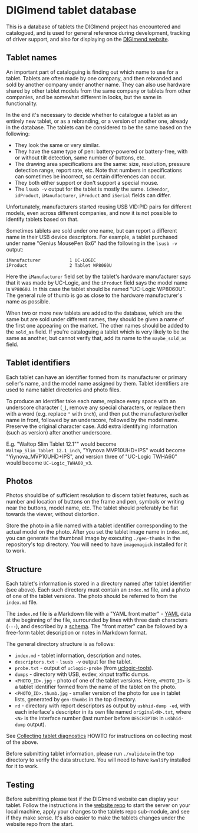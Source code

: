 DIGImend tablet database
========================

This is a database of tablets the DIGImend project has encountered and
catalogued, and is used for general reference during development, tracking of
driver support, and also for displaying on the [DIGImend website][website].

Tablet names
------------
An important part of cataloguing is finding out which name to use for a
tablet. Tablets are often made by one company, and then rebranded and sold by
another company under another name. They can also use hardware shared by other
tablet models from the same company or tablets from other companies, and be
somewhat different in looks, but the same in functionality.

In the end it's necessary to decide whether to catalogue a tablet as an
entirely new tablet, or as a rebranding, or a version of another one, already
in the database. The tablets can be considered to be the same based on the
following:

* They look the same or very similar.
* They have the same type of pen: battery-powered or battery-free, with
  or without tilt detection, same number of buttons, etc.
* The drawing area specifications are the same: size, resolution, pressure
  detection range, report rate, etc. Note that numbers in specifications can
  sometimes be incorrect, so certain differences can occur.
* They both either support or don't support a special mouse.
* The `lsusb -v` output for the tablet is mostly the same. `idVendor`,
  `idProduct`, `iManufacturer`, `iProduct` and `iSerial` fields can differ.

Unfortunately, manufacturers started reusing USB VID:PID pairs for different
models, even across different companies, and now it is not possible to
identify tablets based on that.

Sometimes tablets are sold under one name, but can report a different name in
their USB device descriptors. For example, a tablet purchased under name
"Genius MousePen 8x6" had the following in the `lsusb -v` output:

    iManufacturer           1 UC-LOGIC
    iProduct                2 Tablet WP8060U

Here the `iManufacturer` field set by the tablet's hardware manufacturer
says that it was made by UC-Logic, and the `iProduct` field says the model
name is `WP8060U`. In this case the tablet should be named "UC-Logic WP8060U".
The general rule of thumb is go as close to the hardware manufacturer's name
as possible.

When two or more new tablets are added to the database, which are the same
but are sold under different names, they should be given a name of the first
one appearing on the market. The other names should be added to the `sold_as`
field. If you're cataloguing a tablet which is very likely to be the same as
another, but cannot verify that, add its name to the `maybe_sold_as` field.

Tablet identifiers
------------------
Each tablet can have an identifier formed from its manufacturer or primary
seller's name, and the model name assigned by them. Tablet identifiers are
used to name tablet directories and photo files.

To produce an identifier take each name, replace every space with an
underscore character (`_`), remove any special characters, or replace them
with a word (e.g. replace `"` with `inch`), and then put the
manufacturer/seller name in front, followed by an underscore, followed by the
model name. Preserve the original character case. Add extra identifying
information (such as version) after another underscore.

E.g. "Waltop Slim Tablet 12.1"" would become `Waltop_Slim_Tablet_12.1_inch`,
"Yiynova MVP10UHD+IPS" would become "Yiynova_MVP10UHD+IPS", and version three
of "UC-Logic TWHA60" would become `UC-Logic_TWHA60_v3`.

Photos
------
Photos should be of sufficient resolution to discern tablet features, such as
number and location of buttons on the frame and pen, symbols or writing near
the buttons, model name, etc. The tablet should preferably be flat towards the
viewer, without distortion.

Store the photo in a file named with a tablet identifier corresponding to the
actual model on the photo. After you set the tablet image name in `index.md`,
you can generate the thumbnail image by executing `./gen-thumbs` in the
repository's top directory. You will need to have `imagemagick` installed for
it to work.

Structure
---------

Each tablet's information is stored in a directory named after tablet
identifier (see above). Each such directory must contain an `index.md` file,
and a photo of one of the tablet versions. The photo should be referred to
from the `index.md` file.

The `index.md` file is a Markdown file with a "YAML front matter" -
[YAML](http://yaml.org) data at the beginning of the file, surrounded by lines
with three dash characters (`---`), and described by a [schema](schema.yml).
The "front matter" can be followed by a free-form tablet description or notes
in Markdown format.

The general directory structure is as follows:

* `index.md` - tablet information, description and notes.
* `descriptors.txt` - `lsusb -v` output for the tablet.
* `probe.txt` - output of `uclogic-probe` (from
  [uclogic-tools][uclogic-tools]).
* `dumps` - directory with USB, evdev, xinput traffic dumps.
* `<PHOTO_ID>.jpg` - photo of one of the tablet versions. Here, `<PHOTO_ID>`
  is a tablet identifier formed from the name of the tablet on the photo.
* `<PHOTO_ID>.thumb.jpg` - smaller version of the photo for use in tablet
  lists, generated by `gen-thumbs` in the top directory.
* `rd` - directory with report descriptors as output by `usbhid-dump -ed`,
  with each interface's descriptor in its own file named `original<N>.txt`,
  where `<N>` is the interface number (last number before `DESCRIPTOR` in
  `usbhid-dump` output).

See [Collecting tablet diagnostics][diagnostics_howto] HOWTO for instructions
on collecting most of the above.

Before submitting tablet information, please run `./validate` in the top
directory to verify the data structure. You will need to have `kwalify`
installed for it to work.

Testing
-------
Before submitting please test if the DIGImend website can display your tablet.
Follow the instructions in the [website repo][website_repo] to start the
server on your local machine, apply your changes to the tablets repo
sub-module, and see if they make sense. It's also easier to make the tablets
changes under the website repo from the start.


[website]: http://digimend.github.io/
[website_repo]: https://github.com/DIGImend/digimend.github.io
[uclogic-tools]: https://github.com/DIGImend/uclogic-tools
[diagnostics_howto]: http://digimend.github.io/support/howto/trbl/diagnostics/
